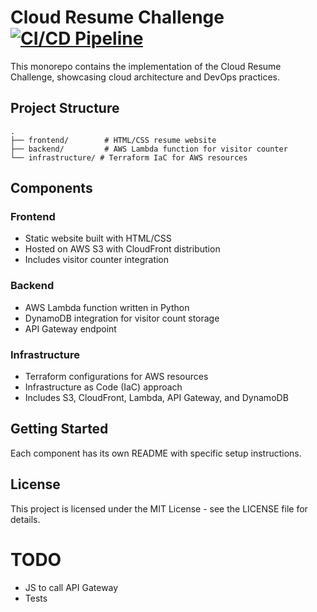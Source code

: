# Cloud Resume Challenge [![CI/CD Pipeline](https://github.com/codingcastor/cloud-resume-challenge/actions/workflows/main.yml/badge.svg?branch=main)](https://github.com/codingcastor/cloud-resume-challenge/actions/workflows/main.yml)

This monorepo contains the implementation of the Cloud Resume Challenge, showcasing cloud architecture and DevOps practices.

## Project Structure

```
.
├── frontend/        # HTML/CSS resume website
├── backend/         # AWS Lambda function for visitor counter
└── infrastructure/ # Terraform IaC for AWS resources
```

## Components

### Frontend
- Static website built with HTML/CSS
- Hosted on AWS S3 with CloudFront distribution
- Includes visitor counter integration

### Backend
- AWS Lambda function written in Python
- DynamoDB integration for visitor count storage
- API Gateway endpoint

### Infrastructure
- Terraform configurations for AWS resources
- Infrastructure as Code (IaC) approach
- Includes S3, CloudFront, Lambda, API Gateway, and DynamoDB

## Getting Started

Each component has its own README with specific setup instructions.

## License

This project is licensed under the MIT License - see the LICENSE file for details.

# TODO
- JS to call API Gateway
- Tests
